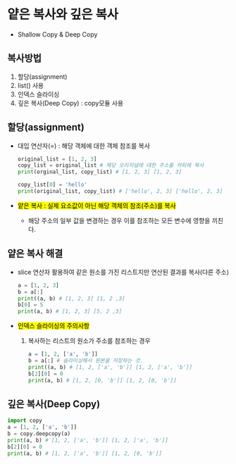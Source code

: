 # 얕은 복사와 깊은 복사

- Shallow Copy & Deep Copy

## 복사방법

1. 할당(assignment)
2. list() 사용
3. 인덱스 슬라이싱
4. 깊은 복사(Deep Copy) : copy모듈 사용

## 할당(assignment)

- 대입 연산자(=) : 해당 객체에 대한 객체 참조를 복사
    
    ```python
    original_list = [1, 2, 3]
    copy_list = original_list # 해당 오리지널에 대한 주소를 카피에 복사
    print(orginal_list, copy_list) # [1, 2, 3] [1, 2, 3]
    
    copy_list[0] = 'hello'
    print(original_list, copy_list) # ['hello', 2, 3] ['hello', 2, 3]
    ```
    
- <mark>얕은 복사 : 실제 요소값이 아닌 해당 객체의 참조(주소)를 복사</mark>
    - 해당 주소의 일부 값을 변경하는 경우 이를 참조하는 모든 변수에 영향을 끼친다.

## 얕은 복사 해결

- slice 연산자 활용하여 같은 원소를 가진 리스트지만 연산된 결과를 복사(다른 주소)
    
    ```python
    a = [1, 2, 3]
    b = a[:]
    print((a, b) # [1, 2, 3] [1, 2 ,3]
    b[0] = 5
    print(a, b) # [1, 2, 3] [5, 2 ,3]
    ```
    
- <mark>인덱스 슬라이싱의 주의사항</mark>
    1. 복사하는 리스트의 원소가 주소를 참조하는 경우
        ```python
        a = [1, 2, ['a', 'b']]
        b = a[:] # 슬라이싱해서 원본을 저장하는 것.
        print((a, b) # [1, 2, ['a', 'b']] [1, 2, ['a', 'b']]
        b[2][0] = 0
        print(a, b) # [1, 2, [0, 'b']] [1, 2, [0, 'b']]
        ```
        

## 깊은 복사(Deep Copy)

```python
import copy
a = [1, 2, ['a', 'b']]
b = copy.deepcopy(a)
print(a, b) # [1, 2, ['a', 'b']] [1, 2, ['a', 'b']]
b[2][0] = 0
print(a, b) # [1, 2, ['a', 'b']] [1, 2, [0, 'b']]
```